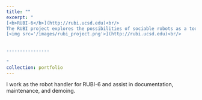 ```yaml
---
title: ""
excerpt: "
[<b>RUBI-6</b>](http://rubi.ucsd.edu)<br/>
The RUBI project explores the possibilities of sociable robots as a tool for education and enrichment for toddlers in early childhood education environments.<br/>
[<img src='/images/rubi_project.png'>](http://rubi.ucsd.edu)<br/>
  
  
----------------
  
"
collection: portfolio
---
```


I work as the robot handler for RUBI-6 and assist in documentation, maintenance, and demoing.
